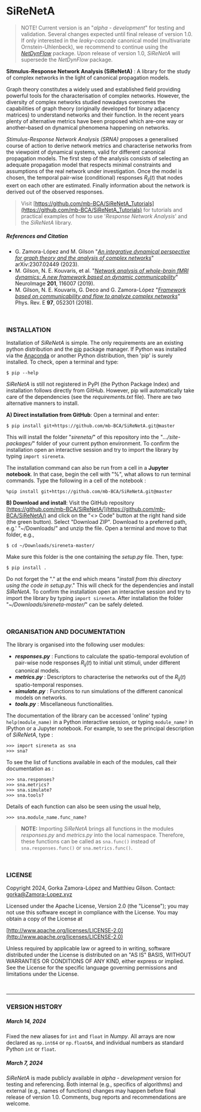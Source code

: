 # SiReNetA

> NOTE! Current version is an "*alpha - development*" for testing and validation. Several changes expected until final release of version 1.0. If only interested in the *leaky-cascade* canonical model (multivariate Ornstein-Uhlenbeck), we recommend to continue using the *[NetDynFlow](https://github.com/mb-BCA/NetDynFlow)* package. Upon release of version 1.0, *SiReNetA* will supersede the *NetDynFlow* package.

**Sitmulus-Response Network Analysis (SiReNetA)** : A library for the study of complex networks in the light of canonical propagation models.

Graph theory constitutes a widely used and established field providing powerful tools for the characterisation of complex networks. However, the diversity of complex networks studied nowadays overcomes the capabilities of graph theory (originally developed for binary adjacency matrices) to understand networks and their function. In the recent years plenty of alternative metrics have been proposed which are–one way or another–based on dynamical phenomena happening on networks.

*Stimulus-Response Network Analysis (SRNA)* proposes a generalised course of action to derive network metrics and characterise networks from the viewpoint of dynamical systems, valid for different canonical propagation models. The first step of the analysis consists of selecting an adequate propagation model that respects minimal constraints and assumptions of the real network under investigation. Once the model is chosen, the temporal pair-wise (conditional) responses $R_{ij}(t)$ that nodes exert on each other are estimated. Finally information about the network is derived out of the observed responses.


>Visit [https://github.com/mb-BCA/SiReNetA_Tutorials](https://github.com/mb-BCA/SiReNetA_Tutorials) for tutorials and practical examples of how to use '*Response Network Analysis*' and the *SiReNetA* library.


##### References and Citation

- G. Zamora-López and M. Gilson "*[An integrative dynamical perspective for graph theory and the analysis of complex networks](https://doi.org/10.48550/arXiv.2307.02449)*" arXiv:2307.02449 (2023).
- M. Gilson, N. E. Kouvaris, et al. "*[Network analysis of whole-brain fMRI
dynamics: A new framework based on dynamic communicability](https://doi.org/10.1016/j.neuroimage.2019.116007)*" NeuroImage **201**, 116007 (2019).
- M. Gilson, N. E. Kouvaris, G. Deco and G. Zamora-López "*[Framework based on communicability and flow to analyze complex networks](https://journals.aps.org/pre/abstract/10.1103/PhysRevE.97.052301)*" Phys. Rev. E **97**, 052301 (2018).



&nbsp;
### INSTALLATION

Installation of *SiReNetA* is simple. The only requirements are an existing python distribution and the [pip](https://github.com/pypa/pip) package manager. If Python was installed via the [Anaconda](https://www.anaconda.com) or another Python distribution, then 'pip' is surely installed. To check, open a terminal and type:

	$ pip --help

*SiReNetA* is still not registered in PyPI (the Python Package Index) and installation follows directly from GitHub. However, pip will automatically take care of the  dependencies (see the *requirements.txt* file). There are two alternative manners to install.

**A) Direct installation from GitHub**: Open a terminal and enter:

	$ pip install git+https://github.com/mb-BCA/SiReNetA.git@master

This will install the folder "*sireneta/*" of this repository into the "*…/site-packages/*" folder of your current python environment. To confirm the installation open an interactive session and try to import the library by typing `import sireneta`.

The installation command can also be run from a cell in a **Jupyter notebook**. In that case, begin the cell with "%", what allows to run terminal commands. Type the following in a cell of the notebook :

	%pip install git+https://github.com/mb-BCA/SiReNetA.git@master

**B) Download and install**: Visit the GitHub repository [https://github.com/mb-BCA/SiReNetA/](https://github.com/mb-BCA/SiReNetA/) and click on the "<> Code" button at the right hand side (the green button). Select "Download ZIP". Download to a preferred path, e.g.' "~/Downloads/" and unzip the file. Open a terminal and move to that folder, e.g.,

	$ cd ~/Downloads/sireneta-master/

Make sure this folder is the one containing the *setup.py* file. Then, type:

	$ pip install .

Do not forget the "." at the end which means "*install from this directory using the code in setup.py*." This will check for the dependencies and install *SiReNetA*. To confirm the installation open an interactive session and try to import the library by typing `import sireneta`. After installation the folder "*~/Downloads/sireneta-master/*" can be safely deleted.



&nbsp;
### ORGANISATION AND DOCUMENTATION

The library is organised into the following user modules:

- *__responses.py__* : Functions to calculate the spatio-temporal evolution of pair-wise node responses $R_{ij}(t)$ to initial unit stimuli, under different canonical models.
- *__metrics.py__* : Descriptors to characterise the networks out of the $R_{ij}(t)$ spatio-temporal responses.
- *__simulate.py__* : Functions to run simulations of the different canonical models on networks.
- *__tools.py__* : Miscellaneous functionalities.

The documentation of the library can be accessed 'online' typing  `help(module_name)` in a Python interactive session, or typing `module_name?` in IPython or a Jupyter notebook. For example, to see the principal description of *SiReNetA*, type :

	>>> import sireneta as sna
	>>> sna?

To see the list of functions available in each of the modules, call their documentation as :

	>>> sna.responses?
	>>> sna.metrics?
	>>> sna.simulate?
	>>> sna.tools?

Details of each function can also be seen using the usual help,

	>>> sna.module_name.func_name?

>**NOTE:** Importing *SiReNetA* brings all functions in the modules *responses.py* and *metrics.py* into the local namespace. Therefore, these functions can be called as `sna.func()` instead of `sna.responses.func()` or `sna.metrics.func()`.


&nbsp;
### LICENSE

Copyright 2024, Gorka Zamora-López and Matthieu Gilson. Contact: <gorka@Zamora-Lopez.xyz>

Licensed under the Apache License, Version 2.0 (the "License");
you may not use this software except in compliance with the License.
You may obtain a copy of the License at

[http://www.apache.org/licenses/LICENSE-2.0](http://www.apache.org/licenses/LICENSE-2.0)

Unless required by applicable law or agreed to in writing, software
distributed under the License is distributed on an "AS IS" BASIS,
WITHOUT WARRANTIES OR CONDITIONS OF ANY KIND, either express or implied.
See the License for the specific language governing permissions and
limitations under the License.


<br>

-------------------------------------------------------------------------------
### VERSION HISTORY

##### March 14, 2024

Fixed the new  aliases for `int` and `float` in *Numpy*. All arrays are now declared as `np.int64` or `np.float64`, and individual numbers as standard Python `int` or `float`. 

##### March 7, 2024

*SiReNetA* is made publicly available in *alpha - development* version for testing and referencing. Both internal (e.g., specifics of algorithms) and external (e.g., names of functions) changes may happen before final release of version 1.0. Comments, bug reports and recommendations are welcome.